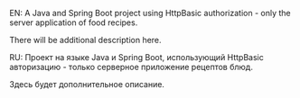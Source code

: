 EN: A Java and Spring Boot project using HttpBasic authorization - only the server application of food recipes.

There will be additional description here.

RU: Проект на языке Java и Spring Boot, использующий HttpBasic авторизацию - только серверное приложение рецептов блюд.

Здесь будет дополнительное описание.
